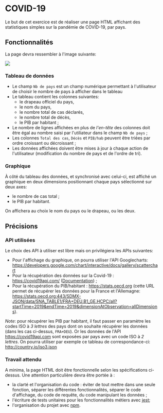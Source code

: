 # COVID-19

Le but de cet exercice est de réaliser une page HTML affichant des statistiques simples sur la pandémie de COVID-19, par pays.

## Fonctionnalités

La page devra ressembler à l'image suivante:

![](ui-covid-final.jpg)

### Tableau de données

* Le champ `Nb de pays` est un champ numérique permettant à l'utilisateur de choisir le nombre de pays à afficher dans le tableau
* Le tableau contient les colonnes suivantes:
  * le drapeau officiel du pays,
  * le nom du pays,
  * le nombre total de cas déclarés,
  * le nombre total de décès,
  * le PIB par habitant ;
* Le nombre de lignes affichées en plus de _l'en-tête_ des colonnes doit être égal au nombre saisi par l'utiliateur dans le champ `Nb de pays` ;
* Les colonnes `Total des cas`, `Décès` et `PIB/hab` peuvent être triées par ordre croissant ou décroissant ;
* Les données affichées doivent être mises à jour à chaque action de l'utilisateur (modification du nombre de pays et de l'ordre de tri).

### Graphique

À côté du tableau des données, et synchronisé avec celui-ci, est affiché un graphique en deux dimensions positionnant chaque pays sélectionné sur deux axes:

* le nombre de cas total ;
* le PIB par habitant.

On affichera au choix le nom du pays ou le drapeau, ou les deux.

## Précisions

### API utilisées

Le choix des API à utiliser est libre mais on privilégiera les APIs suivantes:

* Pour l'affichage du graphique, on pourra utiliser l'API Googlecharts: https://developers.google.com/chart/interactive/docs/gallery/scatterchart
* Pour la récupération des données sur la Covid-19 : https://covid19api.com/ ([Documentation](https://documenter.getpostman.com/view/10808728/SzS8rjbc#e831c268-9da1-4d86-8b5a-8d7f61910af8)) ;
* Pour la récupération du PIB/habitant : https://stats.oecd.org (cette URL permet de récupérer les données pour la France et l'Allemagne: https://stats.oecd.org:443/SDMX-JSON/data/SNA_TABLE1/FRA+DEU.B1_GE.HCPC/all?startTime=2019&endTime=2019&dimensionAtObservation=allDimensions).

*Note*: pour récupérer les PIB par habitant, il faut passer en paramètre les codes ISO à _3 lettres_ des pays dont on souhaite récupérer les données (dans les cas ci-dessus, `FRA+DEU`). Or les données de l'API https://covid19api.com sont exposées par pays avec un code ISO à _2 lettres_. On pourra utiliser par exemple ce tableau de correspondance-ci: http://country.io/iso3.json

### Travail attendu

A minima, la page HTML doit être fonctionnelle selon les spécifications ci-dessus. Une attention particulière devra être portée à :

* la clarté et l'organisation du code : éviter de tout mettre dans une seule fonction, séparer les différentes fonctionnalités, séparer le code d'affichage, du code de requête, du code manipulant les données ;
* l'écriture de tests unitaires pour les fonctionnalités métiers avec [jest](https://jestjs.io/);
* l'organisation du projet avec [npm](https://www.npmjs.com/).
